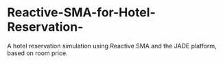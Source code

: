 # Reactive-SMA-for-Hotel-Reservation-
A hotel reservation simulation using Reactive SMA and the JADE platform, based on room price.
